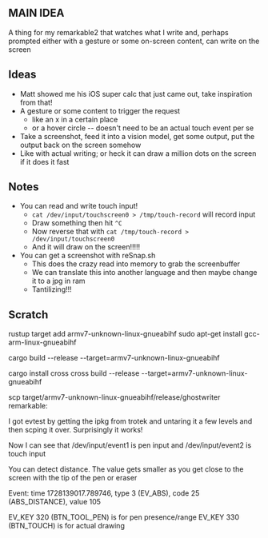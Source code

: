 ## **MAIN IDEA**
A thing for my remarkable2 that watches what I write and, perhaps prompted either with a gesture or some on-screen content, can write on the screen

## Ideas
* Matt showed me his iOS super calc that just came out, take inspiration from that!
* A gesture or some content to trigger the request
  * like an x in a certain place
  * or a hover circle -- doesn't need to be an actual touch event per se
* Take a screenshot, feed it into a vision model, get some output, put the output back on the screen somehow
* Like with actual writing; or heck it can draw a million dots on the screen if it does it fast

## Notes
* You can read and write touch input!
  * `cat /dev/input/touchscreen0 > /tmp/touch-record` will record input
  * Draw something then hit `^C`
  * Now reverse that with `cat /tmp/touch-record > /dev/input/touchscreen0`
  * And it will draw on the screen!!!!!
* You can get a screenshot with reSnap.sh
  * This does the crazy read into memory to grab the screenbuffer
  * We can translate this into another language and then maybe change it to a jpg in ram
  * Tantilizing!!!


## Scratch

rustup target add armv7-unknown-linux-gnueabihf
sudo apt-get install gcc-arm-linux-gnueabihf

cargo build --release --target=armv7-unknown-linux-gnueabihf


cargo install cross
cross build --release --target=armv7-unknown-linux-gnueabihf

scp target/armv7-unknown-linux-gnueabihf/release/ghostwriter remarkable:


I got evtest by getting the ipkg from trotek and untaring it a few levels and then scping it over. Surprisingly it works!

Now I can see that /dev/input/event1 is pen input and /dev/input/event2 is touch input

You can detect distance. The value gets smaller as you get close to the screen with the tip of the pen or eraser

  Event: time 1728139017.789746, type 3 (EV_ABS), code 25 (ABS_DISTANCE), value 105

EV_KEY 320 (BTN_TOOL_PEN) is for pen presence/range
EV_KEY 330 (BTN_TOUCH) is for actual drawing
